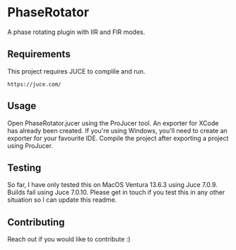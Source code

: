 # PhaseRotator

A phase rotating plugin with IIR and FIR modes.

## Requirements

This project requires JUCE to complile and run.

    https://juce.com/

## Usage

Open PhaseRotator.jucer using the ProJucer tool.
An exporter for XCode has already been created. If you're using Windows, you'll need to create an exporter for your favourite IDE.
Compile the project after exporting a project using ProJucer.

## Testing

So far, I have only tested this on MacOS Ventura 13.6.3 using Juce 7.0.9.
Builds fail using Juce 7.0.10.
Please get in touch if you test this in any other situation so I can update this readme.

## Contributing

Reach out if you would like to contribute :)
